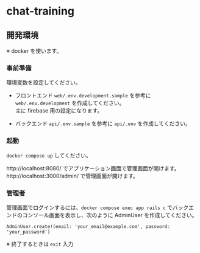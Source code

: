 # chat-training

## 開発環境
※ docker を使います。

### 事前準備
環境変数を設定してください。

* フロントエンド
`web/.env.development.sample` を参考に `web/.env.development` を作成してください。  
主に firebase 用の設定になります。

* バックエンド
`api/.env.sample` を参考に `api/.env` を作成してください。

### 起動
`docker compose up` してください。

http://localhost:8080/ でアプリケーション画面で管理画面が開けます。  
http://localhost:3000/admin/ で管理画面が開けます。

### 管理者
管理画面でログインするには、`docker compose exec app rails c` でバックエンドのコンソール画面を表示し、次のように AdminUser を作成してください。
```
AdminUser.create!(email: 'your_email@example.com', password: 'your_password')
```
※ 終了するときは `exit` 入力
